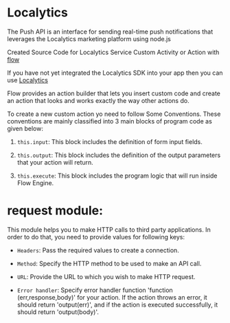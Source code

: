 # Localytics
The Push API is an interface for sending real-time push notifications that leverages the Localytics marketing platform using node.js 

Created Source Code for Localytics Service Custom Activity or Action with [flow](https://flow.built.io/)

If you have not yet integrated the Localytics SDK into your app then you can use [Localytics](https://docs.localytics.com/dev/push-api.html#getting-started)

Flow provides an action builder that lets you insert custom code and create an action that looks and works exactly the way other actions do.

To create a new custom action yo need to follow Some Conventions.
These conventions are mainly classified into 3 main blocks of program code as given below:

1. ``this.input``: This block includes the definition of form input fields.

2. ``this.output``: This block includes the definition of the output parameters that your action will return.

3. ``this.execute``: This block includes the program logic that will run inside Flow Engine.

 # request module: 
 
 This module helps you to make HTTP calls to third party applications. In order to do that, you need to provide values for following keys:

- ``Headers``: Pass the required values to create a connection.

- ``Method``: Specify the HTTP method to be used to make an API call.

- ``URL``: Provide the URL to which you wish to make HTTP request.

- ``Error handler``: Specify error handler function 'function (err,response,body)' for your action. If the action throws an error, it should return 'output(err)', and if the action is executed successfully, it should return 'output(body)'.
